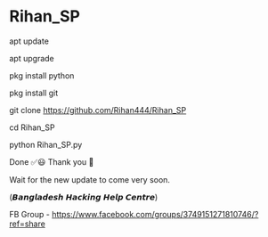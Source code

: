 # Rihan_SP
apt update

apt upgrade

pkg install python

pkg install git

git clone https://github.com/Rihan444/Rihan_SP

cd Rihan_SP

python Rihan_SP.py

Done ✅😃 Thank you 💓

Wait for the new update to come very soon.

(𝘽𝙖𝙣𝙜𝙡𝙖𝙙𝙚𝙨𝙝 𝙃𝙖𝙘𝙠𝙞𝙣𝙜 𝙃𝙚𝙡𝙥 𝘾𝙚𝙣𝙩𝙧𝙚)

FB Group - https://www.facebook.com/groups/3749151271810746/?ref=share
